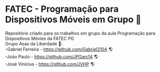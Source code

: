 # FATEC - Programação para Dispositivos Móveis em Grupo 🤖
 Repositório criado para os trabalhos em grupo da aula Programação para Dispositivos Móvies da FATEC PG
 <br/>
Grupo Asas da Liberdade :eagle::<br/>
 -Gabriel Ferreira - https://github.com/Gabriel2104 :earth_americas:<br/>
 -João Paulo - https://github.com/JPGarc14 :earth_americas:<br/>
 -José Vinícius - https://github.com/JVHP :earth_americas:<br/>

 
